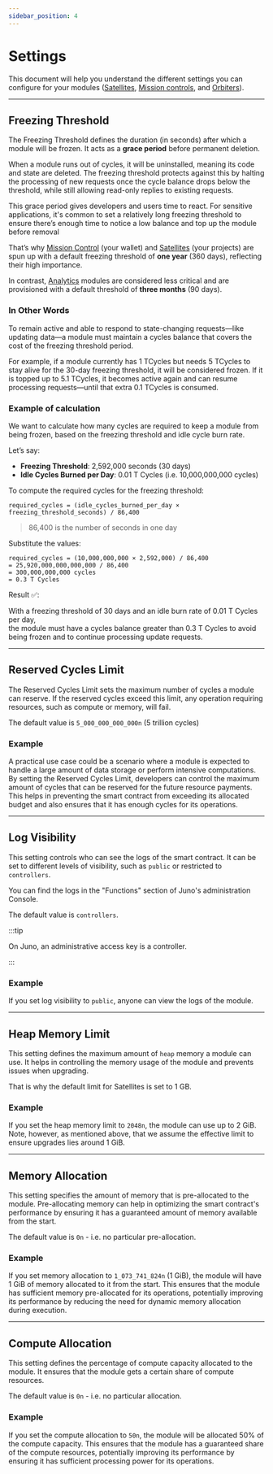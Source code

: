 ```yaml
---
sidebar_position: 4
---
```


# Settings

This document will help you understand the different settings you can configure for your modules ([Satellites], [Mission controls], and [Orbiters]).

---

## Freezing Threshold

The Freezing Threshold defines the duration (in seconds) after which a module will be frozen. It acts as a **grace period** before permanent deletion.

When a module runs out of cycles, it will be uninstalled, meaning its code and state are deleted. The freezing threshold protects against this by halting the processing of new requests once the cycle balance drops below the threshold, while still allowing read-only replies to existing requests.

This grace period gives developers and users time to react. For sensitive applications, it's common to set a relatively long freezing threshold to ensure there’s enough time to notice a low balance and top up the module before removal

That’s why [Mission Control](../terminology.md#mission-control) (your wallet) and [Satellites](../terminology.md#satellite) (your projects) are spun up with a default freezing threshold of **one year** (360 days), reflecting their high importance.

In contrast, [Analytics](../build/analytics/index.md) modules are considered less critical and are provisioned with a default threshold of **three months** (90 days).

### In Other Words

To remain active and able to respond to state-changing requests—like updating data—a module must maintain a cycles balance that covers the cost of the freezing threshold period.

For example, if a module currently has 1 TCycles but needs 5 TCycles to stay alive for the 30-day freezing threshold, it will be considered frozen. If it is topped up to 5.1 TCycles, it becomes active again and can resume processing requests—until that extra 0.1 TCycles is consumed.

### Example of calculation

We want to calculate how many cycles are required to keep a module from being frozen, based on the freezing threshold and idle cycle burn rate.

Let’s say:

- **Freezing Threshold**: 2,592,000 seconds (30 days)
- **Idle Cycles Burned per Day**: 0.01 T Cycles (i.e. 10,000,000,000 cycles)

To compute the required cycles for the freezing threshold:

```
required_cycles = (idle_cycles_burned_per_day × freezing_threshold_seconds) / 86,400
```

> 86,400 is the number of seconds in one day

Substitute the values:

```
required_cycles = (10,000,000,000 × 2,592,000) / 86,400
= 25,920,000,000,000,000 / 86,400
= 300,000,000,000 cycles
= 0.3 T Cycles
```

Result ✅:

With a freezing threshold of 30 days and an idle burn rate of 0.01 T Cycles per day,  
the module must have a cycles balance greater than 0.3 T Cycles to avoid being frozen and to continue processing update requests.

---

## Reserved Cycles Limit

The Reserved Cycles Limit sets the maximum number of cycles a module can reserve. If the reserved cycles exceed this limit, any operation requiring resources, such as compute or memory, will fail.

The default value is `5_000_000_000_000n` (5 trillion cycles)

### Example

A practical use case could be a scenario where a module is expected to handle a large amount of data storage or perform intensive computations. By setting the Reserved Cycles Limit, developers can control the maximum amount of cycles that can be reserved for the future resource payments. This helps in preventing the smart contract from exceeding its allocated budget and also ensures that it has enough cycles for its operations.

---

## Log Visibility

This setting controls who can see the logs of the smart contract. It can be set to different levels of visibility, such as `public` or restricted to `controllers`.

You can find the logs in the "Functions" section of Juno's administration Console.

The default value is `controllers`.

:::tip

On Juno, an administrative access key is a controller.

:::

### Example

If you set log visibility to `public`, anyone can view the logs of the module.

---

## Heap Memory Limit

This setting defines the maximum amount of `heap` memory a module can use. It helps in controlling the memory usage of the module and prevents issues when upgrading.

That is why the default limit for Satellites is set to 1 GB.

### Example

If you set the heap memory limit to `2048n`, the module can use up to 2 GiB. Note, however, as mentioned above, that we assume the effective limit to ensure upgrades lies around 1 GiB.

---

## Memory Allocation

This setting specifies the amount of memory that is pre-allocated to the module. Pre-allocating memory can help in optimizing the smart contract's performance by ensuring it has a guaranteed amount of memory available from the start.

The default value is `0n` - i.e. no particular pre-allocation.

### Example

If you set memory allocation to `1_073_741_824n` (1 GiB), the module will have 1 GiB of memory allocated to it from the start. This ensures that the module has sufficient memory pre-allocated for its operations, potentially improving its performance by reducing the need for dynamic memory allocation during execution.

---

## Compute Allocation

This setting defines the percentage of compute capacity allocated to the module. It ensures that the module gets a certain share of compute resources.

The default value is `0n` - i.e. no particular allocation.

### Example

If you set the compute allocation to `50n`, the module will be allocated 50% of the compute capacity. This ensures that the module has a guaranteed share of the compute resources, potentially improving its performance by ensuring it has sufficient processing power for its operations.

[satellites]: ../terminology.md#satellite
[mission controls]: ../terminology.md#mission-control
[orbiters]: ../terminology.md#orbiter
